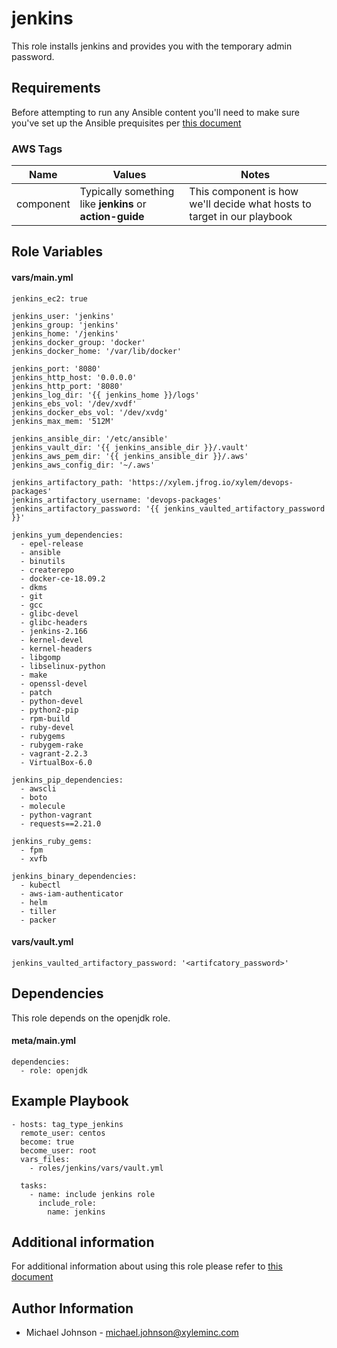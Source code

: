 
# jenkins

This role installs jenkins and provides you with the temporary admin password.


## Requirements

Before attempting to run any Ansible content you'll need to make sure you've set up the Ansible prequisites per [this document](https://xyleminc.atlassian.net/wiki/spaces/GDO/pages/252904022/How+To+Ansible+Prerequisites)

### AWS Tags
| Name          | Values       | Notes  |
| ------------- |------------- | -----  |
| component     | Typically something like **jenkins** or **action-guide** | This component is how we'll decide what hosts to target in our playbook |


## Role Variables

#### vars/main.yml

```
jenkins_ec2: true

jenkins_user: 'jenkins'
jenkins_group: 'jenkins'
jenkins_home: '/jenkins'
jenkins_docker_group: 'docker'
jenkins_docker_home: '/var/lib/docker'

jenkins_port: '8080'
jenkins_http_host: '0.0.0.0'
jenkins_http_port: '8080'
jenkins_log_dir: '{{ jenkins_home }}/logs'
jenkins_ebs_vol: '/dev/xvdf'
jenkins_docker_ebs_vol: '/dev/xvdg'
jenkins_max_mem: '512M'

jenkins_ansible_dir: '/etc/ansible'
jenkins_vault_dir: '{{ jenkins_ansible_dir }}/.vault'
jenkins_aws_pem_dir: '{{ jenkins_ansible_dir }}/.aws'
jenkins_aws_config_dir: '~/.aws'

jenkins_artifactory_path: 'https://xylem.jfrog.io/xylem/devops-packages'
jenkins_artifactory_username: 'devops-packages'
jenkins_artifactory_password: '{{ jenkins_vaulted_artifactory_password }}'

jenkins_yum_dependencies:
  - epel-release
  - ansible
  - binutils
  - createrepo
  - docker-ce-18.09.2
  - dkms
  - git
  - gcc
  - glibc-devel
  - glibc-headers
  - jenkins-2.166
  - kernel-devel
  - kernel-headers
  - libgomp
  - libselinux-python
  - make
  - openssl-devel
  - patch
  - python-devel
  - python2-pip
  - rpm-build
  - ruby-devel
  - rubygems
  - rubygem-rake
  - vagrant-2.2.3
  - VirtualBox-6.0

jenkins_pip_dependencies:
  - awscli
  - boto
  - molecule
  - python-vagrant
  - requests==2.21.0

jenkins_ruby_gems:
  - fpm
  - xvfb

jenkins_binary_dependencies:
  - kubectl
  - aws-iam-authenticator
  - helm
  - tiller
  - packer
```
#### vars/vault.yml

```
jenkins_vaulted_artifactory_password: '<artifcatory_password>'
```

## Dependencies

This role depends on the openjdk role.

#### meta/main.yml

```
dependencies:
  - role: openjdk
```


## Example Playbook

```
- hosts: tag_type_jenkins
  remote_user: centos
  become: true
  become_user: root
  vars_files:
    - roles/jenkins/vars/vault.yml

  tasks:
    - name: include jenkins role
      include_role:
        name: jenkins
```

## Additional information

For additional information about using this role please refer to [this document](https://xyleminc.atlassian.net/wiki/spaces/GDO/pages/230490591/How+To+Configure+Jenkins)


## Author Information
- Michael Johnson - michael.johnson@xyleminc.com
